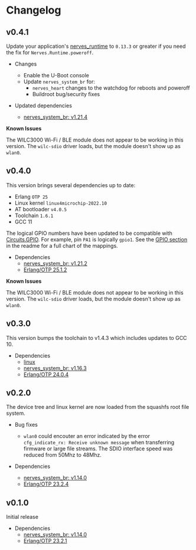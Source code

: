 # Changelog

## v0.4.1

Update your application's [nerves_runtime](https://hex.pm/packages/nerves_runtime) to `0.13.3` or greater if you
need the fix for `Nerves.Runtime.poweroff`.

* Changes
  * Enable the U-Boot console
  * Update `nerves_system_br` for:
    * `nerves_heart` changes to the watchdog for reboots and poweroff
    * Buildroot bug/security fixes

* Updated dependencies
  * [nerves_system_br: v1.21.4](https://github.com/nerves-project/nerves_system_br/releases/tag/v1.21.4)

**Known Issues**

The WILC3000 Wi-Fi / BLE module does not appear to be working in this version.
The `wilc-sdio` driver loads, but the module doesn't show up as `wlan0`.

## v0.4.0

This version brings several dependencies up to date:
- Erlang `OTP 25`
- Linux kernel `linux4microchip-2022.10`
- AT bootloader `v4.0.5`
- Toolchain `1.6.1`
- GCC 11

The logical GPIO numbers have been updated to be compatible with [Circuits.GPIO](https://github.com/elixir-circuits/circuits_gpio).
For example, pin `PA1` is logically `gpio1`. See the [GPIO section](https://github.com/amclain/nerves_system_sama5d27_wlsom1_ek#gpio)
in the readme for a full chart of the mappings.

* Dependencies
  * [nerves_system_br: v1.21.2](https://github.com/nerves-project/nerves_system_br/releases/tag/v1.21.2)
  * [Erlang/OTP 25.1.2](https://erlang.org/download/OTP-25.1.2.README)

**Known Issues**

The WILC3000 Wi-Fi / BLE module does not appear to be working in this version.
The `wilc-sdio` driver loads, but the module doesn't show up as `wlan0`.

## v0.3.0

This version bumps the toolchain to v1.4.3 which includes updates to GCC 10.

* Dependencies
  * [linux](https://github.com/linux4sam/linux-at91/releases/tag/linux4sam-2021.04)
  * [nerves_system_br: v1.16.3](https://github.com/nerves-project/nerves_system_br/releases/tag/v1.16.3)
  * [Erlang/OTP 24.0.4](https://erlang.org/download/OTP-24.0.4.README)

## v0.2.0

The device tree and linux kernel are now loaded from the squashfs root file
system. 

* Bug fixes
  * `wlan0` could encouter an error indicated by the error `cfg_indicate_rx: Receive unknown message`
    when transferring firmware or large file streams. The SDIO interface speed was reduced from 
    50Mhz to 48Mhz. 

* Dependencies
  * [nerves_system_br: v1.14.0](https://github.com/nerves-project/nerves_system_br/releases/tag/v1.14.4)
  * [Erlang/OTP 23.2.4](https://erlang.org/download/OTP-23.2.4.README)


## v0.1.0

Initial release

* Dependencies
  * [nerves_system_br: v1.14.0](https://github.com/nerves-project/nerves_system_br/releases/tag/v1.14.0)
  * [Erlang/OTP 23.2.1](https://erlang.org/download/OTP-23.2.1.README)
